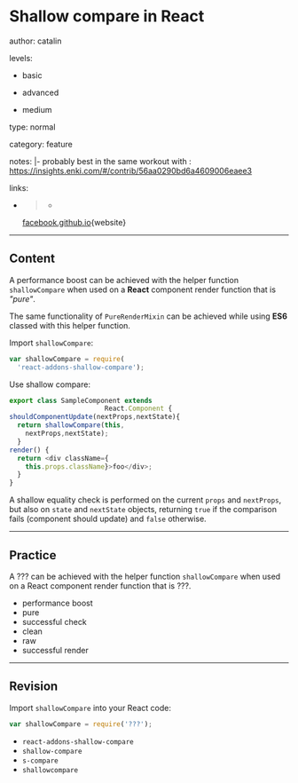 # Shallow compare in **React**
author: catalin

levels:

  - basic

  - advanced

  - medium

type: normal

category: feature

notes: |-
  probably best in the same workout with : 
  https://insights.enki.com/#/contrib/56aa0290bd6a4609006eaee3

links:

  - >-
    [facebook.github.io](https://facebook.github.io/react/docs/shallow-compare.html){website}

---
## Content

A performance boost can be achieved with the helper function `shallowCompare` when used on a **React** component render function that is *"pure"*.

The same functionality of `PureRenderMixin` can be achieved while using **ES6** classed with this helper function.

Import `shallowCompare`:
```javascript
var shallowCompare = require(
  'react-addons-shallow-compare');
```

Use shallow compare:
```javascript
export class SampleComponent extends 
                        React.Component {
shouldComponentUpdate(nextProps,nextState){
  return shallowCompare(this,
    nextProps,nextState);
  }
render() {
  return <div className={
    this.props.className}>foo</div>;
  }
} 
```

A shallow equality check is performed on the current `props` and `nextProps`, but also on `state` and `nextState` objects, returning `true` if the comparison fails (component should update) and `false` otherwise.

---
## Practice

A ??? can be achieved with the helper function `shallowCompare` when used on a React component render function that is ???. 

* performance boost
* pure 
* successful check
* clean
* raw
* successful render

---
## Revision

Import `shallowCompare` into your React code: 

```javascript
var shallowCompare = require('???');
```
* `react-addons-shallow-compare`
* `shallow-compare`
* `s-compare`
* `shallowcompare`